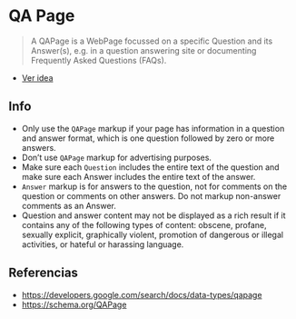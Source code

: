 # QA Page

>A QAPage is a WebPage focussed on a specific Question and its Answer(s), e.g. in a question answering site or documenting Frequently Asked Questions (FAQs).

- [Ver idea](https://github.com/SidVal/SidV/issues/35)

## Info

- Only use the `QAPage` markup if your page has information in a question and answer format, which is one question followed by zero or more answers.
- Don’t use `QAPage` markup for advertising purposes.
- Make sure each `Question` includes the entire text of the question and make sure each Answer includes the entire text of the answer.
- `Answer` markup is for answers to the question, not for comments on the question or comments on other answers. Do not markup non-answer comments as an Answer.
- Question and answer content may not be displayed as a rich result if it contains any of the following types of content: obscene, profane, sexually explicit, graphically violent, promotion of dangerous or illegal activities, or hateful or harassing language.

## Referencias

- https://developers.google.com/search/docs/data-types/qapage
- https://schema.org/QAPage
